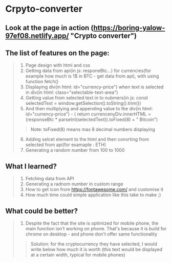 # Crpyto-converter
## Look at the page in action (https://boring-yalow-97ef08.netlify.app/ "Crypto converter")
## The list of features on the page:
>1. Page design with html and css
>2. Getting data from api(in js: responeBtc...) for currencies(for example how much is 1$ in  BTC - get data from api), with using function fetch()
>3. Displaying div(in html: id="currency-price") when text is selected in div(in html: class="selectable-text-area")
>4. Getting value from selected text in to nubmers(in js: const selectedText = window.getSelection().toString().trim())
>5. And then multiplying and appending value to the div(in html: id="currency-price") - ( return currencenyDiv.innerHTML = (responseBtc * parseInt(selectedText)).toFixed(8) + " Bitcoin") 
>>Note: toFixed(8) means max 8 decimal numbers displaying
>6. Adding selcet element to the html and then convrting from selected from api(for examaple : ETH)
>7. Generating a random number from 100 to 1000

## What I learned?
>1. Fetching data from API
>2. Generating a radnom number in custom range
>3. How to get icon from https://fontawesome.com/ and customise it
>4. How much time could simple application like this take to make ;)

## What could be better?
>1. Despite the fact that the site is optimized for mobile phone, the main function isn't working on phone. That's because it is build for chrome on desktop - and phone don't offer same functionality
>> Solution: for the cryptocurrency they have selected, I would write below how much it is worth (this text would be displayed at a certain width, typical for mobile phones)

